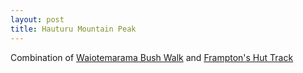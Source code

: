 ```yaml
---
layout: post
title: Hauturu Mountain Peak
---
```


Combination of [Waiotemarama Bush Walk](https://www.alltrails.com/trail/new-zealand/northland/waiotemarama-bush-walk) 
and [Frampton's Hut Track](https://www.alltrails.com/trail/new-zealand/northland/frampton-s-hut-track)
